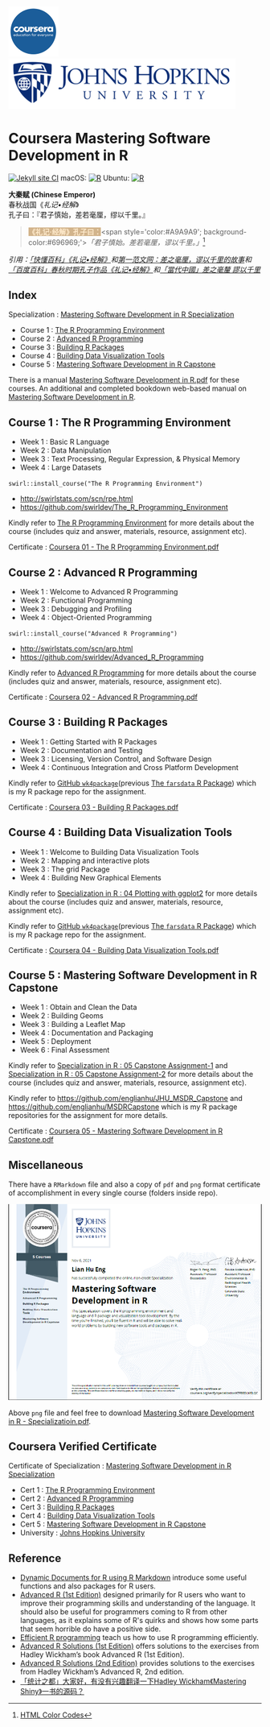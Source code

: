 
<img src='文艺坊图库/coursera.jpg' height='100'> <img src='文艺坊图库/jhu.jpg' height='100'>

# Coursera Mastering Software Development in R

<!-- badges: start -->
[![Jekyll site CI](https://github.com/englianhu/Coursera-Mastering-Software-Development-in-R/actions/workflows/jekyll.yml/badge.svg)](https://github.com/englianhu/Coursera-Mastering-Software-Development-in-R/actions/workflows/jekyll.yml) macOS: [![R](https://github.com/englianhu/Coursera-Mastering-Software-Development-in-R/actions/workflows/R-macos.yml/badge.svg)](https://github.com/englianhu/Coursera-Mastering-Software-Development-in-R/actions/workflows/R-macos.yml) Ubuntu: [![R](https://github.com/englianhu/Coursera-Mastering-Software-Development-in-R/actions/workflows/R-ubuntu.yml/badge.svg)](https://github.com/englianhu/Coursera-Mastering-Software-Development-in-R/actions/workflows/R-ubuntu.yml)
<!-- badges: end -->

**大秦赋 (Chinese Emperor)**<br>
春秋战国《*礼记•经解*》<br>
孔子曰：『君子慎始，差若毫厘，缪以千里。』

> <span style='color:#FFEBCD; background-color:#D2B48C;'>**《礼记·经解》孔子曰：**</span><span style='color:#A9A9A9'; background-color:#696969;'>*「君子慎始。差若毫厘，谬以千里。」*</span>[^1]

*引用：[「快懂百科」《礼记•经解》](https://www.baike.com/wikiid/2225522569881832051?view_id=2tt3iw3blkq000)和[第一范文网：差之毫厘，谬以千里的故事](https://www.diyifanwen.com/chengyu/liuziyishangchengyugushi/2010051523105152347092749890.htm)和[「百度百科」春秋时期孔子作品《礼记•经解》](https://baike.baidu.com/item/%E7%A4%BC%E8%AE%B0%C2%B7%E7%BB%8F%E8%A7%A3/2523092)和[「當代中國」差之毫釐 謬以千里](https://www.ourchinastory.com/zh/2962/%E5%B7%AE%E4%B9%8B%E6%AF%AB%E9%87%90%20%E8%AC%AC%E4%BB%A5%E5%8D%83%E9%87%8C)*

[^1]: [HTML Color Codes](https://html-color.codes)

## Index

Specialization : [Mastering Software Development in R Specialization](https://www.coursera.org/specializations/r)

- Course 1 : [The R Programming Environment](https://www.coursera.org/learn/r-programming-environment)
- Course 2 : [Advanced R Programming](https://www.coursera.org/learn/advanced-r)
- Course 3 : [Building R Packages](https://www.coursera.org/learn/r-packages)
- Course 4 : [Building Data Visualization Tools](https://www.coursera.org/learn/r-data-visualization)
- Course 5 : [Mastering Software Development in R Capstone](https://www.coursera.org/learn/r-capstone)

There is a manual [Mastering Software Development in R.pdf](https://github.com/englianhu/Coursera-Mastering-Software-Development-in-R/blob/master/reference/Mastering%20Software%20Development%20in%20R.pdf) for these courses. An additional and completed bookdown web-based manual on [Mastering Software Development in R](https://bookdown.org/rdpeng/RProgDA/).

## Course 1 : The R Programming Environment

- Week 1 : Basic R Language
- Week 2 : Data Manipulation
- Week 3 : Text Processing, Regular Expression, & Physical Memory
- Week 4 : Large Datasets

`swirl::install_course("The R Programming Environment")`

- http://swirlstats.com/scn/rpe.html
- https://github.com/swirldev/The_R_Programming_Environment

Kindly refer to [The R Programming Environment](http://rpubs.com/englianhu/the-r-programming-environment) for more details about the course (includes quiz and answer, materials, resource, assignment etc).

Certificate : [Coursera 01 - The R Programming Environment.pdf](https://raw.githubusercontent.com/englianhu/Coursera-Mastering-Software-Development-in-R/cc7eb134e4335100d452b9e27cd1b504111f25b1/01%20The%20R%20Programming%20Environment/Coursera%2001%20-%20The%20R%20Programming%20Environment.pdf)

## Course 2 : Advanced R Programming

- Week 1 : Welcome to Advanced R Programming
- Week 2 : Functional Programming
- Week 3 : Debugging and Profiling
- Week 4 : Object-Oriented Programming

`swirl::install_course("Advanced R Programming")`

- http://swirlstats.com/scn/arp.html
- https://github.com/swirldev/Advanced_R_Programming

Kindly refer to [Advanced R Programming](http://rpubs.com/englianhu/advanced-r-programming) for more details about the course (includes quiz and answer, materials, resource, assignment etc).

Certificate : [Coursera 02 - Advanced R Programming.pdf](https://raw.githubusercontent.com/englianhu/Coursera-Mastering-Software-Development-in-R/cc7eb134e4335100d452b9e27cd1b504111f25b1/02%20Advanced%20R%20Programming/Coursera%2002%20-%20Advanced%20R%20Programming.pdf)

## Course 3 : Building R Packages

- Week 1 : Getting Started with R Packages
- Week 2 : Documentation and Testing
- Week 3 : Licensing, Version Control, and Software Design
- Week 4 : Continuous Integration and Cross Platform Development

Kindly refer to [GitHub `wk4package`](https://github.com/englianhu/wk4package)(previous [The `farsdata` R Package](https://github.com/englianhu/farsdata)) which is my R package repo for the assignment.

Certificate : [Coursera 03 - Building R Packages.pdf](https://raw.githubusercontent.com/englianhu/Coursera-Mastering-Software-Development-in-R/cc7eb134e4335100d452b9e27cd1b504111f25b1/03%20Building%20R%20Packages/Coursera%2003%20-%20Building%20R%20Packages.pdf)

## Course 4 : Building Data Visualization Tools

- Week 1 : Welcome to Building Data Visualization Tools
- Week 2 : Mapping and interactive plots
- Week 3 : The grid Package
- Week 4 : Building New Graphical Elements

Kindly refer to [Specialization in R : 04 Plotting with ggplot2](https://rpubs.com/englianhu/plotting-with-ggplot2) for more details about the course (includes quiz and answer, materials, resource, assignment etc).

Kindly refer to [GitHub `wk4package`](https://github.com/englianhu/wk4package)(previous [The `farsdata` R Package](https://github.com/englianhu/farsdata)) which is my R package repo for the assignment.

Certificate : [Coursera 04 - Building Data Visualization Tools.pdf](https://raw.githubusercontent.com/englianhu/Coursera-Mastering-Software-Development-in-R/cc7eb134e4335100d452b9e27cd1b504111f25b1/04%20Building%20Data%20Visualization%20Tools/Coursera%2004%20-%20Building%20Data%20Visualization%20Tools.pdf)

## Course 5 : Mastering Software Development in R Capstone

- Week 1 : Obtain and Clean the Data
- Week 2 : Building Geoms
- Week 3 : Building a Leaflet Map
- Week 4 : Documentation and Packaging
- Week 5 : Deployment
- Week 6 : Final Assessment

Kindly refer to [Specialization in R : 05 Capstone Assignment-1](https://rpubs.com/englianhu/MSDR-Capstone-Assignment-1) and [Specialization in R : 05 Capstone Assignment-2](https://rpubs.com/englianhu/848454) for more details about the course (includes quiz and answer, materials, resource, assignment etc).

Kindly refer to <https://github.com/englianhu/JHU_MSDR_Capstone> and <https://github.com/englianhu/MSDRCapstone> which is my R package repositories for the assignment for more details.

Certificate : [Coursera 05 - Mastering Software Development in R Capstone.pdf](https://raw.githubusercontent.com/englianhu/Coursera-Mastering-Software-Development-in-R/f700b1869f3a95bf2b4fbf577f6c9c708b2f9dfc/05%20Mastering%20Software%20Development%20in%20R%20Capstone/Coursera%2005%20-%20Mastering%20Software%20Development%20in%20R%20Capstone.pdf)

## Miscellaneous

There have a `RMarkdown` file and also a copy of `pdf` and `png` format certificate of accomplishment in every single course (folders inside repo).

![Awarded on `08 Nov 2021`](https://raw.githubusercontent.com/englianhu/Coursera-Mastering-Software-Development-in-R/master/文艺坊图库/Mastering%20Software%20Development%20in%20R%20-%20Specialization.png)

Above `png` file and feel free to download [Mastering Software Development in R - Specializatioin.pdf](https://raw.githubusercontent.com/englianhu/Coursera-Mastering-Software-Development-in-R/f700b1869f3a95bf2b4fbf577f6c9c708b2f9dfc/Mastering%20Software%20Development%20in%20R%20-%20Specialization.pdf).

## Coursera Verified Certificate

Certificate of Specialization : [Mastering Software Development in R Specialization](https://www.coursera.org/account/accomplishments/specialization/KTF8BDLMBLQC)

- Cert 1 : [The R Programming Environment](https://www.coursera.org/account/accomplishments/records/B4FEKWK27Q6R)
- Cert 2 : [Advanced R Programming](https://www.coursera.org/account/accomplishments/records/W8FRFA3F5AYC)
- Cert 3 : [Building R Packages](https://www.coursera.org/account/accomplishments/records/KKAPGXYJTL9Y)
- Cert 4 : [Building Data Visualization Tools](https://www.coursera.org/account/accomplishments/records/K6EC87PF4AKD)
- Cert 5 : [Mastering Software Development in R Capstone](https://www.coursera.org/account/accomplishments/records/W6XDFFQ62NDX)
- University : [Johns Hopkins University](https://www.jhu.edu)

## Reference

- [Dynamic Documents for R using R Markdown](https://rpubs.com/moviedo/322222) introduce some useful functions and also packages for R users.
- [Advanced R (1st Edition)](http://adv-r.had.co.nz) designed primarily for R users who want to improve their programming skills and understanding of the language. It should also be useful for programmers coming to R from other languages, as it explains some of R's quirks and shows how some parts that seem horrible do have a positive side.
- [Efficient R programming](https://csgillespie.github.io/efficientR) teach us how to use R programming efficiently.
- [Advanced R Solutions (1st Edition)](https://advanced-r-solutions-ed1.netlify.com) offers solutions to the exercises from Hadley Wickham’s book Advanced R (1st Edition).
- [Advanced R Solutions (2nd Edition)](https://advanced-r-solutions.rbind.io) provides solutions to the exercises from Hadley Wickham’s Advanced R, 2nd edition.
- [「统计之都」大家好，有没有兴趣翻译一下Hadley Wickham《Mastering Shiny》一书的源码？](https://d.cosx.org/d/423494-da-jia-hao-you-mei-you-xing-qu-fan-yi-yi-xia-hadley-wickhammastering-shiny-yi-shu-de-yuan-ma/11)
